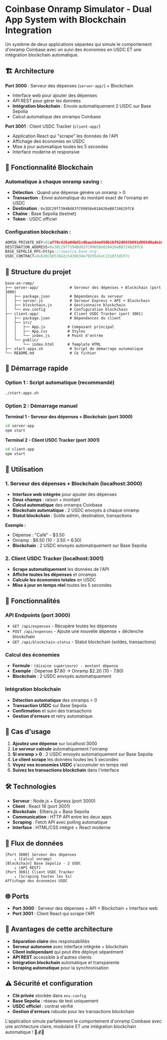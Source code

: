 # Coinbase Onramp Simulator - Dual App System with Blockchain Integration

Un système de deux applications séparées qui simule le comportement d'onramp Coinbase avec un suivi des économies en USDC ET une intégration blockchain automatique.

## 🏗️ Architecture

**Port 3000** : Serveur des dépenses (`server-app/`) + Blockchain
- Interface web pour ajouter des dépenses
- API REST pour gérer les données
- **Intégration blockchain** : Envoie automatiquement 2 USDC sur Base Sepolia
- Calcul automatique des onramps Coinbase

**Port 3001** : Client USDC Tracker (`client-app/`)
- Application React qui "scrape" les données de l'API
- Affichage des économies en USDC
- Mise à jour automatique toutes les 5 secondes
- Interface moderne et responsive

## 🔗 **Fonctionnalité Blockchain**

### **Automatique à chaque onramp saving :**
- **Détection** : Quand une dépense génère un onramp > 0
- **Transaction** : Envoi automatique du montant exact de l'onramp en USDC
- **Destination** : `0x3DC29f7394Bd83fC99058e018426eB8724629fC6`
- **Chaîne** : Base Sepolia (testnet)
- **Token** : USDC officiel

### **Configuration blockchain :**
```javascript
ADMIN_PRIVATE_KEY=02af70c426a04bd1c0baa164e850b1bf92d643b891d865d0ade165f3646aef02
DESTINATION_ADDRESS=0x3DC29f7394Bd83fC99058e018426eB8724629fC6
BASE_SEPOLIA_RPC=https://sepolia.base.org
USDC_CONTRACT=0x036CbD53842c5426634e7929541eC2318f3dCF7c
```

## 📁 Structure du projet

```
base-on-ramp/
├── server-app/              # Serveur des dépenses + Blockchain (port 3000)
│   ├── package.json         # Dépendances du serveur
│   ├── server.js            # Serveur Express + API + Blockchain
│   ├── blockchain.js        # Gestionnaire blockchain
│   └── env.config           # Configuration blockchain
├── client-app/              # Client USDC Tracker (port 3001)
│   ├── package.json         # Dépendances du client
│   ├── src/
│   │   ├── App.js          # Composant principal
│   │   ├── App.css         # Styles
│   │   └── index.js        # Point d'entrée
│   └── public/
│       └── index.html      # Template HTML
├── start-apps.sh            # Script de démarrage automatique
└── README.md                # Ce fichier
```

## 🚀 Démarrage rapide

### Option 1 : Script automatique (recommandé)
```bash
./start-apps.sh
```

### Option 2 : Démarrage manuel

**Terminal 1 - Serveur des dépenses + Blockchain (port 3000)**
```bash
cd server-app
npm start
```

**Terminal 2 - Client USDC Tracker (port 3001)**
```bash
cd client-app
npm start
```

## 📱 Utilisation

### 1. Serveur des dépenses + Blockchain (localhost:3000)
- **Interface web intégrée** pour ajouter des dépenses
- **Deux champs** : raison + montant
- **Calcul automatique** des onramps Coinbase
- **Blockchain automatique** : 2 USDC envoyés à chaque onramp
- **Statut blockchain** : Solde admin, destination, transactions

**Exemple :**
- Dépense : "Café" - $3.50
- Onramp : $6.50 (10 - 3.50 = 6.50)
- **Blockchain** : 2 USDC envoyés automatiquement sur Base Sepolia

### 2. Client USDC Tracker (localhost:3001)
- **Scrape automatiquement** les données de l'API
- **Affiche toutes les dépenses** et onramps
- **Calcule les économies totales** en USDC
- **Mise à jour en temps réel** toutes les 5 secondes

## 🔧 Fonctionnalités

### API Endpoints (port 3000)
- `GET /api/expenses` - Récupère toutes les dépenses
- `POST /api/expenses` - Ajoute une nouvelle dépense + déclenche blockchain
- `GET /api/blockchain-status` - Statut blockchain (soldes, transactions)

### Calcul des économies
- **Formule** : `(dizaine supérieure) - montant dépense`
- **Exemple** : Dépense $7.80 → Onramp $2.20 (10 - 7.80)
- **Blockchain** : 2 USDC envoyés automatiquement

### Intégration blockchain
- **Détection automatique** des onramps > 0
- **Transaction USDC** sur Base Sepolia
- **Confirmation** et suivi des transactions
- **Gestion d'erreurs** et retry automatique

## 🎯 Cas d'usage

1. **Ajoutez une dépense** sur localhost:3000
2. **Le serveur calcule** automatiquement l'onramp
3. **Si onramp > 0** : 2 USDC envoyés automatiquement sur Base Sepolia
4. **Le client scrape** les données toutes les 5 secondes
5. **Voyez vos économies USDC** s'accumuler en temps réel
6. **Suivez les transactions blockchain** dans l'interface

## 🛠️ Technologies

- **Serveur** : Node.js + Express (port 3000)
- **Client** : React 18 (port 3001)
- **Blockchain** : Ethers.js + Base Sepolia
- **Communication** : HTTP API entre les deux apps
- **Scraping** : Fetch API avec polling automatique
- **Interface** : HTML/CSS intégré + React moderne

## 🔄 Flux de données

```
[Port 3000] Serveur des dépenses
    ↓ (Calcul onramp)
[Blockchain] Base Sepolia - 2 USDC
    ↓ (API REST)
[Port 3001] Client USDC Tracker
    ↓ (Scraping toutes les 5s)
Affichage des économies USDC
```

## 🌐 Ports

- **Port 3000** : Serveur des dépenses + API + Blockchain + Interface web
- **Port 3001** : Client React qui scrape l'API

## 🚨 Avantages de cette architecture

- **Séparation claire** des responsabilités
- **Serveur autonome** avec interface intégrée + blockchain
- **Client indépendant** qui peut être déployé séparément
- **API REST** accessible à d'autres clients
- **Intégration blockchain** automatique et transparente
- **Scraping automatique** pour la synchronisation

## ⚠️ **Sécurité et configuration**

- **Clé privée** stockée dans `env.config`
- **Base Sepolia** : réseau de test uniquement
- **USDC officiel** : contrat vérifié
- **Gestion d'erreurs** robuste pour les transactions blockchain

L'application simule parfaitement le comportement d'onramp Coinbase avec une architecture claire, modulaire ET une intégration blockchain automatique ! 🚀💰🔗
